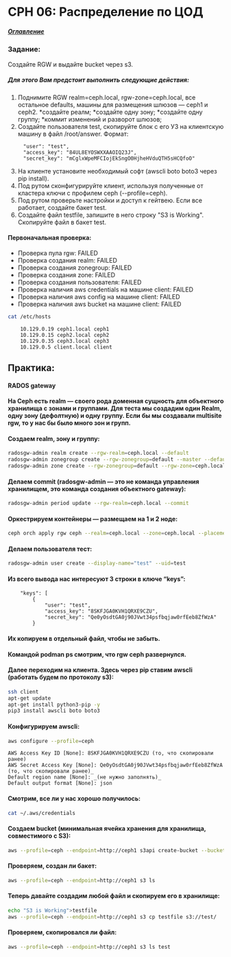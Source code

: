 # CPH 06: Распределение по ЦОД
##### [Оглавление](../README.md)

### Задание:
Создайте RGW и выдайте bucket через s3.

##### Для этого Вам предстоит выполнить следующие действия:

1. Поднимите RGW realm=ceph.local, rgw-zone=ceph.local, все остальное defaults, машины для размещения шлюзов — ceph1 и ceph2.
*создайте реалм;
*создайте одну зону;
*создайте одну группу;
*коммит изменений и разворот шлюзов;
2. Создайте пользователя test, скопируйте блок с его УЗ на клиентскую машину в файл /root/answer. Формат:
```
     "user": "test",
     "access_key": "84UL8EYOSWXXAAOIQ23J",
     "secret_key": "mCglxWpeMFCIojEkSngO0HjheHVduQTH5sHCQfoO" 
```
3. На клиенте установите необходимый софт (awscli boto boto3 через pip install).
4. Под рутом сконфигурируйте клиент, используя полученные от кластера ключи с профилем ceph (--profile=ceph).
5. Под рутом проверьте настройки и доступ к гейтвею. Если все работает, создайте бакет test.
6. Создайте файл testfile, запишите в него строку "S3 is Working". Скопируйте файл в бакет test.

#### Первоначальная проверка:
* Проверка пула rgw: FAILED
* Проверка создания realm: FAILED
* Проверка создания zonegroup: FAILED
* Проверка создания zone: FAILED
* Проверка создания пользователя: FAILED
* Проверка наличия aws credentials на машине client: FAILED
* Проверка наличия aws config на машине client: FAILED
* Проверка наличия aws bucket на машине client: FAILED

```bash
cat /etc/hosts
```
        10.129.0.19 ceph1.local ceph1
        10.129.0.15 ceph2.local ceph2
        10.129.0.35 ceph3.local ceph3
        10.129.0.5 client.local client


## Практика:
#### RADOS gateway
#### На Ceph есть realm — своего рода доменная сущность для объектного хранилища с зонами и группами. Для теста мы создадим один Realm, одну зону (дефолтную) и одну группу. Если бы мы создавали multisite rgw, то у нас бы было много зон и групп.

#### Cоздаем realm, зону и группу:
```bash
radosgw-admin realm create --rgw-realm=ceph.local --default
radosgw-admin zonegroup create --rgw-zonegroup=default --master --default
radosgw-admin zone create --rgw-zonegroup=default --rgw-zone=ceph.local --master --default
```

#### Делаем commit (radosgw-admin — это не команда управления хранилищем, это команда создания объектного gateway):
```bash
radosgw-admin period update --rgw-realm=ceph.local --commit
```
#### Оркестрируем контейнеры — размещаем на 1 и 2 ноде:
```bash
ceph orch apply rgw ceph --realm=ceph.local --zone=ceph.local --placement="2 ceph1 ceph2"
```
#### Делаем пользователя тест:
```bash
radosgw-admin user create --display-name="test" --uid=test
```
#### Из всего вывода нас интересуют 3 строки в ключе “keys”:
```
    "keys": [
        {
            "user": "test",
            "access_key": "8SKFJGA0KVH1QRXE9CZU",
            "secret_key": "Qe0yOsdtGA0j90JVwt34psfbqjaw0rfEeb8ZfWzA"
        }
```
#### Их копируем в отдельный файл, чтобы не забыть.
#### Командой podman ps смотрим, что rgw ceph развернулся.
#### Далее переходим на клиента. Здесь через pip ставим awscli (работать будем по протоколу s3):
```bash
ssh client
apt-get update
apt-get install python3-pip -y
pip3 install awscli boto boto3
```
#### Конфигурируем awscli:
```bash
aws configure --profile=ceph
```
```
AWS Access Key ID [None]: 8SKFJGA0KVH1QRXE9CZU (то, что скопировали ранее)
AWS Secret Access Key [None]: Qe0yOsdtGA0j90JVwt34psfbqjaw0rfEeb8ZfWzA (то, что скопировали ранее)_
Default region name [None]: _(не нужно заполнять)_
Default output format [None]: json
```
#### Смотрим, все ли у нас хорошо получилось:
```bash
cat ~/.aws/credentials
```
#### Создаем bucket (минимальная ячейка хранения для хранилища, совместимого с S3):
```bash
aws --profile=ceph --endpoint=http://ceph1 s3api create-bucket --bucket test
```
#### Проверяем, создан ли бакет:
```bash
aws --profile=ceph --endpoint=http://ceph1 s3 ls
```
#### Теперь давайте создадим любой файл и скопируем его в хранилище:
```bash
echo "S3 is Working">testfile
aws --profile=ceph --endpoint=http://ceph1 s3 cp testfile s3://test/
```
#### Проверяем, скопировался ли файл:
```bash
aws --profile=ceph --endpoint=http://ceph1 s3 ls test
```

